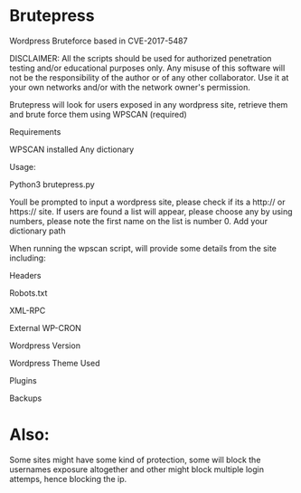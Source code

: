 # Brutepress

Wordpress Bruteforce based in CVE-2017-5487

DISCLAIMER: All the scripts should be used for authorized penetration testing and/or educational purposes only. Any misuse of this software will not be the responsibility of the author or of any other collaborator. Use it at your own networks and/or with the network owner's permission.

Brutepress will look for users exposed in any wordpress site, retrieve them and brute force them using WPSCAN (required)

Requirements

WPSCAN installed 
Any dictionary

Usage:

Python3 brutepress.py

Youll be prompted to input a wordpress site, please check if its a http:// or https:// site.
If users are found a list will appear, please choose any by using numbers, please note the first name on the list is number 0.
Add your dictionary path

When running the wpscan script, will provide some details from the site including:

Headers

Robots.txt

XML-RPC

External WP-CRON

Wordpress Version

Wordpress Theme Used

Plugins

Backups


# Also:
Some sites might have some kind of protection, some will block the usernames exposure altogether and other might block multiple login attemps, hence blocking the ip.


